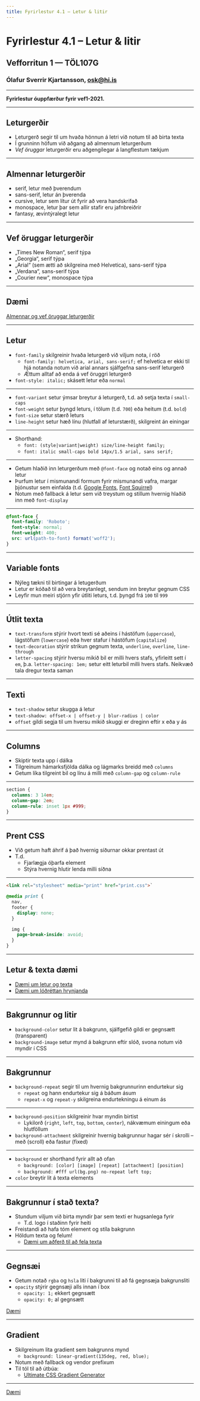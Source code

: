 ```yaml
---
title: Fyrirlestur 4.1 – Letur & litir
---
```


# Fyrirlestur 4.1 – Letur & litir

## Vefforritun 1 — TÖL107G

### Ólafur Sverrir Kjartansson, [osk@hi.is](mailto:osk@hi.is)

---

**Fyrirlestur óuppfærður fyrir vef1-2021.**

---

## Leturgerðir

* Leturgerð segir til um hvaða hönnun á letri við notum til að birta texta
* Í grunninn höfum við aðgang að almennum leturgerðum
* _Vef öruggar_ leturgerðir eru aðgengilegar á langflestum tækjum

***

## Almennar leturgerðir

* serif, letur með þverendum
* sans-serif, letur án þverenda
* cursive, letur sem lítur út fyrir að vera handskrifað
* monospace, letur þar sem allir stafir eru jafnbreiðrir
* fantasy, ævintýralegt letur

***

## Vef öruggar leturgerðir

* „Times New Roman“, serif týpa
* „Georgia“, serif týpa
* „Arial“ (sem ætti að skilgreina með Helvetica), sans-serif týpa
* „Verdana“, sans-serif týpa
* „Courier new“, monospace týpa

***

## Dæmi

[Almennar og vef öruggar leturgerðir](daemi/letur-litir/basic-typefaces.html)

***

## Letur

* `font-family` skilgreinir hvaða leturgerð við viljum nota, í röð
  * `font-family: helvetica, arial, sans-serif;` ef helvetica er ekki til hjá notanda notum við arial annars sjálfgefna sans-serif leturgerð
  * Ættum alltaf að enda á vef öruggri leturgerð
* `font-style: italic;` skásett letur eða `normal`

***

* `font-variant` setur ýmsar breytur á leturgerð, t.d. að setja texta í `small-caps`
* `font-weight` setur þyngd leturs, í tölum (t.d. `700`) eða heitum (t.d. `bold`)
* `font-size` setur stærð leturs
* `line-height` setur hæð línu (hlutfall af leturstærð), skilgreint án einingar

***

* Shorthand:
  * ```font: (style|variant|weight) size/line-height family;```
  * ```font: italic small-caps bold 14px/1.5 arial, sans serif;```

***

* Getum hlaðið inn leturgerðum með `@font-face` og notað eins og annað letur
* Þurfum letur í mismunandi formum fyrir mismunandi vafra, margar þjónustur sem einfalda (t.d. [Google Fonts](https://fonts.google.com/), [Font Squirrel](https://www.fontsquirrel.com/))
* Notum með fallback á letur sem við treystum og stillum hvernig hlaðið inn með `font-display`

***

```css
@font-face {
  font-family: 'Roboto';
  font-style: normal;
  font-weight: 400;
  src: url(path-to-font) format('woff2');
}
```

***

## Variable fonts

* Nýleg tækni til birtingar á letugerðum
* Letur er kóðað til að vera breytanlegt, sendum inn breytur gegnum CSS
* Leyfir mun meiri stjórn yfir útliti leturs, t.d. þyngd frá `100` til `999`

***

## Útlit texta

* `text-transform` stýrir hvort texti sé aðeins í hástöfum (`uppercase`), lágstöfum (`lowercase`) eða hver stafur í hástöfum (`capitalize`)
* `text-decoration` stýrir strikun gegnum texta, `underline`, `overline`, `line-through`
* `letter-spacing` stýrir hversu mikið bil er milli hvers stafs, yfirleitt sett í `em`, þ.a. `letter-spacing: 1em;` setur eitt leturbil milli hvers stafs. Neikvæð tala dregur texta saman

***

## Texti

* `text-shadow` setur skugga á letur
* `text-shadow: offset-x | offset-y | blur-radius | color`
* `offset` gildi segja til um hversu mikið skuggi er dreginn eftir x eða y ás

***

## Columns

* Skiptir texta upp í dálka
* Tilgreinum hámarksfjölda dálka og lágmarks breidd með `columns`
* Getum líka tilgreint bil og línu á milli með `column-gap` og `column-rule`

***

```css
section {
  columns: 3 14em;
  column-gap: 2em;
  column-rule: inset 1px #999;
}
```

***

## Prent CSS

* Við getum haft áhrif á það hvernig síðurnar okkar prentast út
* T.d.
  * Fjarlægja óþarfa element
  * Stýra hvernig hlutir lenda milli síðna

***

```html
<link rel="stylesheet" media="print" href="print.css">`
```

```css
@media print {
  nav,
  footer {
    display: none;
  }

  img {
    page-break-inside: avoid;
  }
}
```

***

## Letur & texta dæmi

* [Dæmi um letur og texta](daemi/letur-litir/text.html)
* [Dæmi um lóðréttan hrynjanda](daemi/letur-litir/vertical-rhythm.html)

---

## Bakgrunnur og litir

* `background-color` setur lit á bakgrunn, sjálfgefið gildi er gegnsætt (transparent)
* `background-image` setur mynd á bakgrunn eftir slóð, svona notum við myndir í CSS

***

## Bakgrunnur

* `background-repeat` segir til um hvernig bakgrunnurinn endurtekur sig
  * `repeat` og hann endurtekur sig á báðum ásum
  * `repeat-x` og `repeat-y` skilgreina endurtekningu á einum ás

***

* `background-position` skilgreinir hvar myndin birtist
  * Lykilorð (`right`, `left`, `top`, `bottom`, `center`), nákvæmum einingum eða hlutföllum
* `background-attachment` skilgreinir hvernig bakgrunnur hagar sér í skrolli – með (scroll) eða fastur (fixed)

***

* `background` er shorthand fyrir allt að ofan
  * `background: [color] [image] [repeat] [attachment] [position]`
  * `background: #fff url(bg.png) no-repeat left top;`
* `color` breytir lit á texta elements

***

## Bakgrunnur í stað texta?

* Stundum viljum við birta myndir þar sem texti er hugsanlega fyrir
  * T.d. logo í staðinn fyrir heiti
* Freistandi að hafa tóm element og stíla bakgrunn
* Höldum texta og felum!
  * [Dæmi um aðferð til að fela texta](http://www.zeldman.com/2012/03/01/replacing-the-9999px-hack-new-image-replacement/)

***

## Gegnsæi

* Getum notað `rgba` og `hsla` liti í bakgrunni til að fá gegnsæja bakgrunsliti
* `opacity` stýrir gegnsæji alls innan í box
  * `opacity: 1;` ekkert gegnsætt
  * `opacity: 0;` al gegnsætt

[Dæmi](daemi/letur-litir/opacity.html)

***

## Gradient

* Skilgreinum lita gradient sem bakgrunns mynd
  * `background: linear-gradient(135deg, red, blue);`
* Notum með fallback og vendor prefixum
* Til tól til að útbúa:
  * [Ultimate CSS Gradient Generator](http://colorzilla.com/gradient-editor/)

***

[Dæmi](daemi/letur-litir/bg.html)
